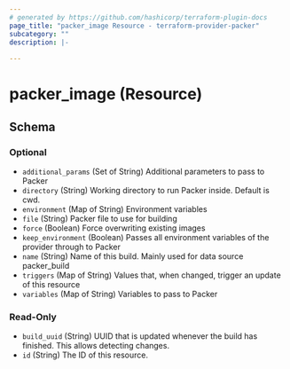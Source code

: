 ```yaml
---
# generated by https://github.com/hashicorp/terraform-plugin-docs
page_title: "packer_image Resource - terraform-provider-packer"
subcategory: ""
description: |-
  
---
```


# packer_image (Resource)





<!-- schema generated by tfplugindocs -->
## Schema

### Optional

- `additional_params` (Set of String) Additional parameters to pass to Packer
- `directory` (String) Working directory to run Packer inside. Default is cwd.
- `environment` (Map of String) Environment variables
- `file` (String) Packer file to use for building
- `force` (Boolean) Force overwriting existing images
- `keep_environment` (Boolean) Passes all environment variables of the provider through to Packer
- `name` (String) Name of this build. Mainly used for data source packer_build
- `triggers` (Map of String) Values that, when changed, trigger an update of this resource
- `variables` (Map of String) Variables to pass to Packer

### Read-Only

- `build_uuid` (String) UUID that is updated whenever the build has finished. This allows detecting changes.
- `id` (String) The ID of this resource.


